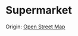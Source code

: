 # Supermarket

Origin:
[Open Street Map](https://www.notion.so/Open-Street-Map-1391e4e20194449482afd4d0ddf57b88?pvs=21)
